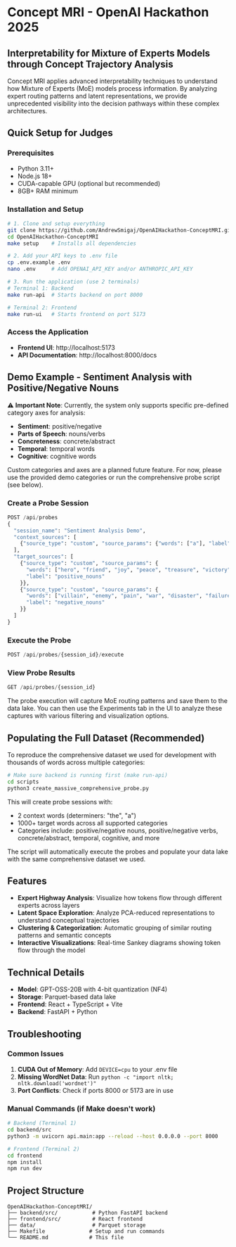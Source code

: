 # Concept MRI - OpenAI Hackathon 2025

## Interpretability for Mixture of Experts Models through Concept Trajectory Analysis

Concept MRI applies advanced interpretability techniques to understand how Mixture of Experts (MoE) models process information. By analyzing expert routing patterns and latent representations, we provide unprecedented visibility into the decision pathways within these complex architectures.

## Quick Setup for Judges

### Prerequisites
- Python 3.11+
- Node.js 18+
- CUDA-capable GPU (optional but recommended)
- 8GB+ RAM minimum

### Installation and Setup

```bash
# 1. Clone and setup everything
git clone https://github.com/AndrewSmigaj/OpenAIHackathon-ConceptMRI.git
cd OpenAIHackathon-ConceptMRI
make setup    # Installs all dependencies

# 2. Add your API keys to .env file
cp .env.example .env
nano .env     # Add OPENAI_API_KEY and/or ANTHROPIC_API_KEY

# 3. Run the application (use 2 terminals)
# Terminal 1: Backend
make run-api  # Starts backend on port 8000

# Terminal 2: Frontend  
make run-ui   # Starts frontend on port 5173
```

### Access the Application
- **Frontend UI**: http://localhost:5173
- **API Documentation**: http://localhost:8000/docs

## Demo Example - Sentiment Analysis with Positive/Negative Nouns

⚠️ **Important Note**: Currently, the system only supports specific pre-defined category axes for analysis:
- **Sentiment**: positive/negative
- **Parts of Speech**: nouns/verbs
- **Concreteness**: concrete/abstract
- **Temporal**: temporal words
- **Cognitive**: cognitive words

Custom categories and axes are a planned future feature. For now, please use the provided demo categories or run the comprehensive probe script (see below).

### Create a Probe Session
```python
POST /api/probes
{
  "session_name": "Sentiment Analysis Demo",
  "context_sources": [
    {"source_type": "custom", "source_params": {"words": ["a"], "label": "determiner"}}
  ],
  "target_sources": [
    {"source_type": "custom", "source_params": {
      "words": ["hero", "friend", "joy", "peace", "treasure", "victory"],
      "label": "positive_nouns"
    }},
    {"source_type": "custom", "source_params": {
      "words": ["villain", "enemy", "pain", "war", "disaster", "failure"],
      "label": "negative_nouns"  
    }}
  ]
}
```

### Execute the Probe
```python
POST /api/probes/{session_id}/execute
```

### View Probe Results
```python
GET /api/probes/{session_id}
```

The probe execution will capture MoE routing patterns and save them to the data lake. You can then use the Experiments tab in the UI to analyze these captures with various filtering and visualization options.

## Populating the Full Dataset (Recommended)

To reproduce the comprehensive dataset we used for development with thousands of words across multiple categories:

```bash
# Make sure backend is running first (make run-api)
cd scripts
python3 create_massive_comprehensive_probe.py
```

This will create probe sessions with:
- 2 context words (determiners: "the", "a")  
- 1000+ target words across all supported categories
- Categories include: positive/negative nouns, positive/negative verbs, concrete/abstract, temporal, cognitive, and more

The script will automatically execute the probes and populate your data lake with the same comprehensive dataset we used.

## Features

- **Expert Highway Analysis**: Visualize how tokens flow through different experts across layers
- **Latent Space Exploration**: Analyze PCA-reduced representations to understand conceptual trajectories
- **Clustering & Categorization**: Automatic grouping of similar routing patterns and semantic concepts
- **Interactive Visualizations**: Real-time Sankey diagrams showing token flow through the model

## Technical Details

- **Model**: GPT-OSS-20B with 4-bit quantization (NF4)
- **Storage**: Parquet-based data lake
- **Frontend**: React + TypeScript + Vite
- **Backend**: FastAPI + Python

## Troubleshooting

### Common Issues

1. **CUDA Out of Memory**: Add `DEVICE=cpu` to your .env file
2. **Missing WordNet Data**: Run `python -c "import nltk; nltk.download('wordnet')"`
3. **Port Conflicts**: Check if ports 8000 or 5173 are in use

### Manual Commands (if Make doesn't work)

```bash
# Backend (Terminal 1)
cd backend/src
python3 -m uvicorn api.main:app --reload --host 0.0.0.0 --port 8000

# Frontend (Terminal 2)
cd frontend
npm install
npm run dev
```

## Project Structure

```
OpenAIHackathon-ConceptMRI/
├── backend/src/           # Python FastAPI backend
├── frontend/src/          # React frontend
├── data/                  # Parquet storage
├── Makefile              # Setup and run commands
└── README.md             # This file
```